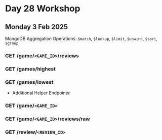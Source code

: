 # Day 28 Workshop 
## Monday 3 Feb 2025 

MongoDB Aggregation Operations: `$match`, `$lookup`, `$limit`, `$unwind`, `$sort`, `$group`

### **GET /game/`<GAME_ID>`/reviews**

### **GET /games/highest**

### **GET /games/lowest**




- Additional Helper Endpoints: 

### **GET /game/`<GAME_ID>`**

### **GET /game/`<GAME_ID>`/reviews/raw**

### **GET /review/`<REVIEW_ID>`**